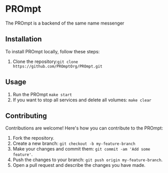 # PROmpt
The PROmpt is a backend of the same name messenger
## Installation
To install PROmpt locally, follow these steps:
1. Clone the repository:`git clone https://github.com/PROmptOrg/PROmpt.git`
## Usage
1. Run the PROmpt `make start`
2. If you want to stop all services and delete all volumes: `make clear`
## Contributing
Contributions are welcome! Here's how you can contribute to the PROmpt:
1. Fork the repository.
2. Create a new branch: `git checkout -b my-feature-branch`
3. Make your changes and commit them: `git commit -am 'Add some feature'`.
4. Push the changes to your branch: `git push origin my-feature-branch`.
5. Open a pull request and describe the changes you have made.
